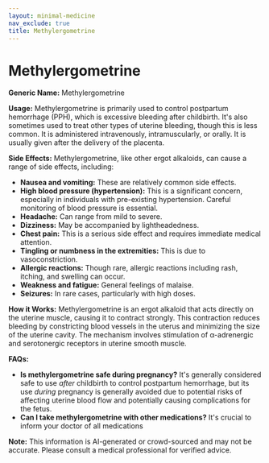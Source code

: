 ```yaml
---
layout: minimal-medicine
nav_exclude: true
title: Methylergometrine
---
```


# Methylergometrine

**Generic Name:** Methylergometrine

**Usage:** Methylergometrine is primarily used to control postpartum hemorrhage (PPH),  which is excessive bleeding after childbirth.  It's also sometimes used to treat other types of uterine bleeding, though this is less common.  It is administered intravenously, intramuscularly, or orally.  It is usually given after the delivery of the placenta.

**Side Effects:**  Methylergometrine, like other ergot alkaloids, can cause a range of side effects, including:

* **Nausea and vomiting:** These are relatively common side effects.
* **High blood pressure (hypertension):** This is a significant concern, especially in individuals with pre-existing hypertension.  Careful monitoring of blood pressure is essential.
* **Headache:**  Can range from mild to severe.
* **Dizziness:**  May be accompanied by lightheadedness.
* **Chest pain:** This is a serious side effect and requires immediate medical attention.
* **Tingling or numbness in the extremities:**  This is due to vasoconstriction.
* **Allergic reactions:**  Though rare, allergic reactions including rash, itching, and swelling can occur.
* **Weakness and fatigue:** General feelings of malaise.
* **Seizures:** In rare cases, particularly with high doses.


**How it Works:** Methylergometrine is an ergot alkaloid that acts directly on the uterine muscle, causing it to contract strongly. This contraction reduces bleeding by constricting blood vessels in the uterus and minimizing the size of the uterine cavity.  The mechanism involves stimulation of α-adrenergic and serotonergic receptors in uterine smooth muscle.

**FAQs:**

* **Is methylergometrine safe during pregnancy?**  It's generally considered safe to use *after* childbirth to control postpartum hemorrhage, but its use *during* pregnancy is generally avoided due to potential risks of affecting uterine blood flow and potentially causing complications for the fetus.
* **Can I take methylergometrine with other medications?**  It's crucial to inform your doctor of all medications

**Note:** This information is AI-generated or crowd-sourced and may not be accurate. Please consult a medical professional for verified advice.